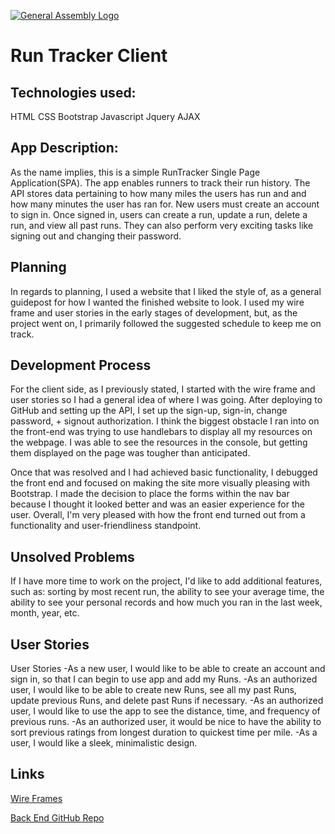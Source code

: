 [![General Assembly Logo](https://camo.githubusercontent.com/1a91b05b8f4d44b5bbfb83abac2b0996d8e26c92/687474703a2f2f692e696d6775722e636f6d2f6b6538555354712e706e67)](https://generalassemb.ly/education/web-development-immersive)

# Run Tracker Client

## Technologies used:
HTML
CSS
Bootstrap
Javascript
Jquery
AJAX

## App Description:

As the name implies, this is a simple RunTracker Single Page Application(SPA).
The app enables runners to track their run history. The API stores data pertaining
to how many miles the users has run and and how many minutes the user has ran for.
New users must create an account to sign in.  Once signed in, users can create
a run, update a run, delete a run, and view all past runs.  They can also perform
very exciting tasks like signing out and changing their password.

## Planning

In regards to planning, I used a website that I liked the style of, as a
general guidepost for how I wanted the finished website to look.  I used my wire frame
and user stories in the early stages of development, but, as the project went on,
I primarily followed the suggested schedule to keep me on track.

## Development Process
For the client side, as I previously stated, I started with the wire frame and user
stories so I had a general idea of where I was going.  After deploying to GitHub and
setting up the API, I set up the sign-up, sign-in, change password, + signout authorization.
I think the biggest obstacle I ran into on the front-end was trying to use handlebars
to display all my resources on the webpage. I was able to see the resources in the
console, but getting them displayed on the page was tougher than anticipated.

Once that was resolved and I had achieved basic functionality, I debugged the front end
and focused on making the site more visually pleasing with Bootstrap.  I made the
decision to place the forms within the nav bar because I thought it looked better and
was an easier experience for the user.  Overall, I'm very pleased with how the front
end turned out from a functionality and user-friendliness standpoint.

## Unsolved Problems
If I have more time to work on the project, I'd like to add additional features, such
as: sorting by most recent run, the ability to see your average time, the ability to
see your personal records and how much you ran in the last week, month, year, etc.

## User Stories
User Stories
-As a new user, I would like to be able to create an account and sign in, so that I can begin to use app and add my Runs.
-As an authorized user, I would like to be able to create new Runs, see all my past Runs, update previous Runs, and delete past Runs if necessary.
-As an authorized user, I would like to use the app to see the distance, time, and frequency of previous runs.
-As an authorized user, it would be nice to have the ability to sort previous ratings from longest duration to quickest time per mile.
-As a user, I would like a sleek, minimalistic design.

## Links

[Wire Frames](https://imgur.com/gallery/kLwF1M3)

[Back End GitHub Repo](https://github.com/RNolan19/RunTracker--Backend)
